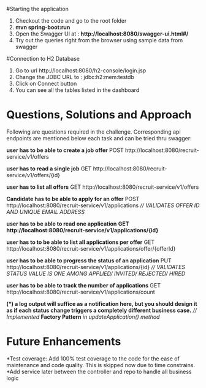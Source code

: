 

#Starting the application

1. Checkout the code and go to the root folder
2. **mvn spring-boot:run**
3. Open the Swagger UI at : **http://localhost:8080/swagger-ui.html#/**
4. Try out the queries right from the browser using sample data from swagger

#Connection to H2 Database

1. Go to url http://localhost:8080/h2-console/login.jsp
2. Change the JDBC URL to : jdbc:h2:mem:testdb
3. Click on Connect button
4. You can see all the tables listed in the dashboard

# Questions, Solutions and Approach


Following are questions required in the challenge. 
Corresponding api endpoints are mentioned below each task and can be tried thru swagger:

**user has to be able to create a job offer**
POST http://localhost:8080/recruit-service/v1/offers

**user has to read a single job**
GET http://localhost:8080/recruit-service/v1/offers/{id}

**user has to list all offers**
GET http://localhost:8080/recruit-service/v1/offers

**Candidate has to be able to apply for an offer**
POST http://localhost:8080/recruit-service/v1/applications
*// VALIDATES OFFER ID AND UNIQUE EMAIL ADDRESS*

**user has to be able to read one application**
**GET http://localhost:8080/recruit-service/v1/applications/{id}**

**user has to to be able to list all applications per offer**
GET http://localhost:8080/recruit-service/v1/applications/offer/{offerId}

**user has to be able to progress the status of an application**
PUT http://localhost:8080/recruit-service/v1/applications/{id}
*// VALIDATES STATUS VALUE IS ONE AMONG APPLIED/ INVITED/ REJECTED/ HIRED*

**user has to be able to track the number of applications**
GET http://localhost:8080/recruit-service/v1/applications/count

**(*) a log output will suffice as a notification here, but you should design it as if each status change triggers a completely different business case.**
*// Implemented* **Factory Pattern** *in updateApplication() method*


# Future Enhancements

*Test coverage: Add 100% test coverage to the code for the ease of maintenance and code quality. This is skipped now due to time constrains.
*Add service later between the controller and repo to handle all business logic
